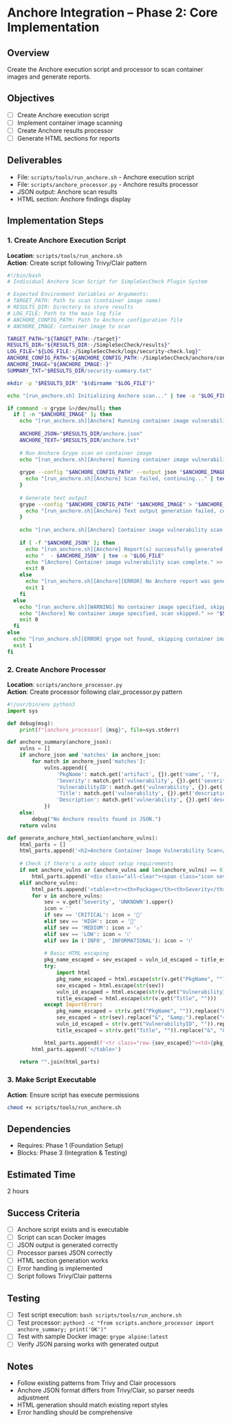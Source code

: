 # Anchore Integration – Phase 2: Core Implementation

## Overview
Create the Anchore execution script and processor to scan container images and generate reports.

## Objectives
- [ ] Create Anchore execution script
- [ ] Implement container image scanning
- [ ] Create Anchore results processor
- [ ] Generate HTML sections for reports

## Deliverables
- File: `scripts/tools/run_anchore.sh` - Anchore execution script
- File: `scripts/anchore_processor.py` - Anchore results processor
- JSON output: Anchore scan results
- HTML section: Anchore findings display

## Implementation Steps

### 1. Create Anchore Execution Script
**Location**: `scripts/tools/run_anchore.sh`  
**Action**: Create script following Trivy/Clair pattern

```bash
#!/bin/bash
# Individual Anchore Scan Script for SimpleSecCheck Plugin System

# Expected Environment Variables or Arguments:
# TARGET_PATH: Path to scan (container image name)
# RESULTS_DIR: Directory to store results
# LOG_FILE: Path to the main log file
# ANCHORE_CONFIG_PATH: Path to Anchore configuration file
# ANCHORE_IMAGE: Container image to scan

TARGET_PATH="${TARGET_PATH:-/target}"
RESULTS_DIR="${RESULTS_DIR:-/SimpleSecCheck/results}"
LOG_FILE="${LOG_FILE:-/SimpleSecCheck/logs/security-check.log}"
ANCHORE_CONFIG_PATH="${ANCHORE_CONFIG_PATH:-/SimpleSecCheck/anchore/config.yaml}"
ANCHORE_IMAGE="${ANCHORE_IMAGE:-}"
SUMMARY_TXT="$RESULTS_DIR/security-summary.txt"

mkdir -p "$RESULTS_DIR" "$(dirname "$LOG_FILE")"

echo "[run_anchore.sh] Initializing Anchore scan..." | tee -a "$LOG_FILE"

if command -v grype &>/dev/null; then
  if [ -n "$ANCHORE_IMAGE" ]; then
    echo "[run_anchore.sh][Anchore] Running container image vulnerability scan on $ANCHORE_IMAGE..." | tee -a "$LOG_FILE"
    
    ANCHORE_JSON="$RESULTS_DIR/anchore.json"
    ANCHORE_TEXT="$RESULTS_DIR/anchore.txt"
    
    # Run Anchore Grype scan on container image
    echo "[run_anchore.sh][Anchore] Running container image vulnerability scan..." | tee -a "$LOG_FILE"
    
    grype --config "$ANCHORE_CONFIG_PATH" --output json "$ANCHORE_IMAGE" > "$ANCHORE_JSON" 2>>"$LOG_FILE" || {
      echo "[run_anchore.sh][Anchore] Scan failed, continuing..." | tee -a "$LOG_FILE"
    }
    
    # Generate text output
    grype --config "$ANCHORE_CONFIG_PATH" "$ANCHORE_IMAGE" > "$ANCHORE_TEXT" 2>>"$LOG_FILE" || {
      echo "[run_anchore.sh][Anchore] Text output generation failed, continuing..." | tee -a "$LOG_FILE"
    }
    
    echo "[run_anchore.sh][Anchore] Container image vulnerability scan complete." | tee -a "$LOG_FILE"
    
    if [ -f "$ANCHORE_JSON" ]; then
      echo "[run_anchore.sh][Anchore] Report(s) successfully generated:" | tee -a "$LOG_FILE"
      echo "  - $ANCHORE_JSON" | tee -a "$LOG_FILE"
      echo "[Anchore] Container image vulnerability scan complete." >> "$SUMMARY_TXT"
      exit 0
    else
      echo "[run_anchore.sh][Anchore][ERROR] No Anchore report was generated!" | tee -a "$LOG_FILE"
      exit 1
    fi
  else
    echo "[run_anchore.sh][WARNING] No container image specified, skipping Anchore scan." | tee -a "$LOG_FILE"
    echo "[Anchore] No container image specified, scan skipped." >> "$SUMMARY_TXT"
    exit 0
  fi
else
  echo "[run_anchore.sh][ERROR] grype not found, skipping container image vulnerability scan." | tee -a "$LOG_FILE"
  exit 1
fi
```

### 2. Create Anchore Processor
**Location**: `scripts/anchore_processor.py`  
**Action**: Create processor following clair_processor.py pattern

```python
#!/usr/bin/env python3
import sys

def debug(msg):
    print(f"[anchore_processor] {msg}", file=sys.stderr)

def anchore_summary(anchore_json):
    vulns = []
    if anchore_json and 'matches' in anchore_json:
        for match in anchore_json['matches']:
            vulns.append({
                'PkgName': match.get('artifact', {}).get('name', ''),
                'Severity': match.get('vulnerability', {}).get('severity', ''),
                'VulnerabilityID': match.get('vulnerability', {}).get('id', ''),
                'Title': match.get('vulnerability', {}).get('description', ''),
                'Description': match.get('vulnerability', {}).get('description', '')
            })
    else:
        debug("No Anchore results found in JSON.")
    return vulns

def generate_anchore_html_section(anchore_vulns):
    html_parts = []
    html_parts.append('<h2>Anchore Container Image Vulnerability Scan</h2>')
    
    # Check if there's a note about setup requirements
    if not anchore_vulns or (anchore_vulns and len(anchore_vulns) == 0):
        html_parts.append('<div class="all-clear"><span class="icon sev-PASSED">✅</span> All clear! No vulnerabilities found in container image.</div>')
    elif anchore_vulns:
        html_parts.append('<table><tr><th>Package</th><th>Severity</th><th>CVE</th><th>Title</th></tr>')
        for v in anchore_vulns:
            sev = v.get('Severity', 'UNKNOWN').upper()
            icon = ''
            if sev == 'CRITICAL': icon = '🚨'
            elif sev == 'HIGH': icon = '🚨'
            elif sev == 'MEDIUM': icon = '⚠️'
            elif sev == 'LOW': icon = 'ℹ️'
            elif sev in ('INFO', 'INFORMATIONAL'): icon = 'ℹ️'
            
            # Basic HTML escaping
            pkg_name_escaped = sev_escaped = vuln_id_escaped = title_escaped = ""
            try:
                import html
                pkg_name_escaped = html.escape(str(v.get("PkgName", "")))
                sev_escaped = html.escape(str(sev))
                vuln_id_escaped = html.escape(str(v.get("VulnerabilityID", "")))
                title_escaped = html.escape(str(v.get("Title", "")))
            except ImportError:
                pkg_name_escaped = str(v.get("PkgName", "")).replace("&", "&amp;").replace("<", "&lt;").replace(">", "&gt;")
                sev_escaped = str(sev).replace("&", "&amp;").replace("<", "&lt;").replace(">", "&gt;")
                vuln_id_escaped = str(v.get("VulnerabilityID", "")).replace("&", "&amp;").replace("<", "&lt;").replace(">", "&gt;")
                title_escaped = str(v.get("Title", "")).replace("&", "&amp;").replace("<", "&lt;").replace(">", "&gt;")

            html_parts.append(f'<tr class="row-{sev_escaped}"><td>{pkg_name_escaped}</td><td class="severity-{sev_escaped}">{icon} {sev_escaped}</td><td>{vuln_id_escaped}</td><td>{title_escaped}</td></tr>')
        html_parts.append('</table>')
    
    return "".join(html_parts)
```

### 3. Make Script Executable
**Action**: Ensure script has execute permissions

```bash
chmod +x scripts/tools/run_anchore.sh
```

## Dependencies
- Requires: Phase 1 (Foundation Setup)
- Blocks: Phase 3 (Integration & Testing)

## Estimated Time
2 hours

## Success Criteria
- [ ] Anchore script exists and is executable
- [ ] Script can scan Docker images
- [ ] JSON output is generated correctly
- [ ] Processor parses JSON correctly
- [ ] HTML section generation works
- [ ] Error handling is implemented
- [ ] Script follows Trivy/Clair patterns

## Testing
- [ ] Test script execution: `bash scripts/tools/run_anchore.sh`
- [ ] Test processor: `python3 -c "from scripts.anchore_processor import anchore_summary; print('OK')"`
- [ ] Test with sample Docker image: `grype alpine:latest`
- [ ] Verify JSON parsing works with generated output

## Notes
- Follow existing patterns from Trivy and Clair processors
- Anchore JSON format differs from Trivy/Clair, so parser needs adjustment
- HTML generation should match existing report styles
- Error handling should be comprehensive

